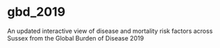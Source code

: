 # gbd_2019
An updated interactive view of disease and mortality risk factors across Sussex from the Global Burden of Disease 2019
